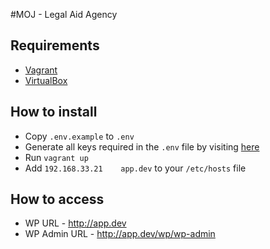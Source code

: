#MOJ - Legal Aid Agency

## Requirements
* [Vagrant](https://www.vagrantup.com/)
* [VirtualBox](https://www.virtualbox.org/)

## How to install
* Copy `.env.example` to `.env`
* Generate all keys required in the `.env` file by visiting [here](https://roots.io/salts.html) 
* Run `vagrant up`
* Add `192.168.33.21    app.dev` to your `/etc/hosts` file

## How to access
* WP URL - http://app.dev
* WP Admin URL - http://app.dev/wp/wp-admin